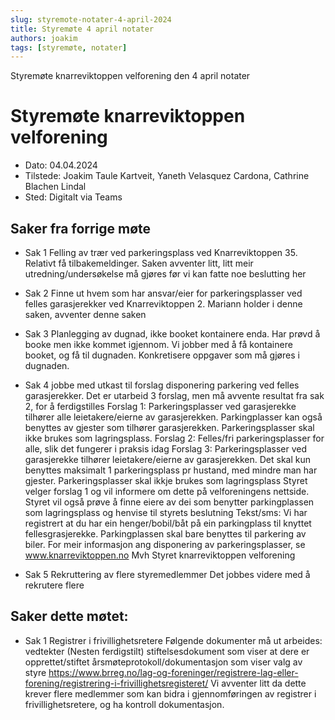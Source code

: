 ```yaml
---
slug: styremote-notater-4-april-2024
title: Styremøte 4 april notater
authors: joakim
tags: [styremøte, notater]
---
```


Styremøte knarreviktoppen velforening den 4 april notater 

<!--truncate-->
# Styremøte knarreviktoppen velforening
 - Dato: 04.04.2024
 - Tilstede: Joakim Taule Kartveit, Yaneth Velasquez Cardona, Cathrine Blachen Lindal
 - Sted: Digitalt via Teams

## Saker fra forrige møte

* Sak 1
Felling av trær ved parkeringsplass ved Knarreviktoppen 35.
Relativt få tilbakemeldinger.
Saken avventer litt, litt meir utredning/undersøkelse må gjøres før vi kan fatte noe beslutting her


* Sak 2
Finne ut hvem som har ansvar/eier for parkeringsplasser ved felles garasjerekker ved Knarreviktoppen 2.
Mariann holder i denne saken, avventer denne saken


* Sak 3
Planlegging av dugnad, ikke booket kontainere enda.
Har prøvd å booke men ikke kommet igjennom.
Vi jobber med å få kontainere booket, og få til dugnaden.
Konkretisere oppgaver som må gjøres i dugnaden.


* Sak 4 
jobbe med utkast til forslag disponering parkering ved felles garasjerekker.
Det er utarbeid 3 forslag, men må avvente resultat fra sak 2, for å ferdigstilles
Forslag 1:
Parkeringsplasser ved garasjerekke tilhører alle leietakere/eierne av garasjerekken. Parkingplasser kan også benyttes av gjester som tilhører garasjerekken. Parkeringsplasser skal ikke brukes som lagringsplass.
Forslag 2:
Felles/fri parkeringsplasser for alle, slik det fungerer i praksis idag
Forslag 3:
Parkeringsplasser ved garasjerekke tilhører leietakere/eierne av garasjerekken.
Det skal kun benyttes maksimalt 1 parkeringsplass pr hustand, med mindre man har gjester.
Parkeringsplasser skal ikkje brukes som lagringsplass
Styret velger forslag 1 og vil informere om dette på velforeningens nettside.
Styret vil også prøve å finne eiere av dei som benytter parkingplassen som lagringsplass og henvise til styrets beslutning
Tekst/sms:
Vi har registrert at du har ein henger/bobil/båt på ein parkingplass til knyttet fellesgrasjerekke.
Parkingplassen skal bare benyttes til parkering av biler.
For meir informasjon ang disponering av parkeringsplasser, se www.knarreviktoppen.no
Mvh
Styret knarreviktoppen velforening

* Sak 5
Rekruttering av flere styremedlemmer
Det jobbes videre med å rekrutere flere

## Saker dette møtet:

* Sak 1 
Registrer i frivillighetsretere
Følgende dokumenter må ut arbeides:
vedtekter (Nesten ferdigstilt)
stiftelsesdokument som viser at dere er opprettet/stiftet
årsmøteprotokoll/dokumentasjon som viser valg av styre
https://www.brreg.no/lag-og-foreninger/registrere-lag-eller-forening/registrering-i-frivillighetsregisteret/
Vi avventer litt da dette krever flere medlemmer som kan bidra i gjennomføringen av registrer i frivillighetsretere, og ha kontroll dokumentasjon.
